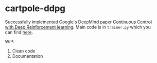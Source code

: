 # cartpole-ddpg

Successfully implemented Google's DeepMind paper [Continuous Control with Deep Reinforcement learning](https://arxiv.org/pdf/1509.02971.pdf). Main code is in `trainer.py` which you can find [here](https://github.com/TrustLak/pendulumn-ddpg/blob/master/trainer.py).

WIP: 
1. Clean code
2. Documentation
